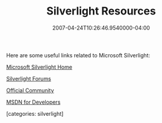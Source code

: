 ﻿---
title: Silverlight Resources
date: "2007-04-24T10:26:46.9540000-04:00"
description: "Here are some useful links related to Microsoft Silverlight:"
featuredImage: img/silverlight-resources-featured.png
---

Here are some useful links related to Microsoft Silverlight:

[Microsoft Silverlight Home](http://microsoft.com/silverlight)

[Silverlight Forums](http://aspadvice.com/forums/default.aspx?GroupID=157)

[Official Community](http://silverlight.net/)

[MSDN for Developers](http://msdn.microsoft.com/wpfe)

\[categories: silverlight]

